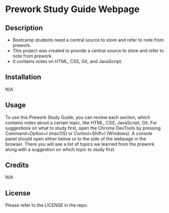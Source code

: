 # Prework Study Guide Webpage

## Description

- Bootcamp students need a central source to store and refer to note from prework.
- This project was created to provide a central source to store and refer to note from prework.
- It contains notes on HTML, CSS, Git, and JavaScript.

## Installation
N/A

## Usage
To use this Prework Study Guide, you can review each section, which contains notes about a certain topic, like HTML, CSS, JavaScript, Git. For suggestions on what to study first, open the Chrome DevTools by pressing Command+Option+I (macOS) or Control+Shift+I (Windows). A console panel should open either below or to the side of the webpage in the browser. There you will see a list of topics we learned from the prework along with a suggestion on which topic to study first.

## Credits
N/A

## License
Please refer to the LICENSE in the repo.